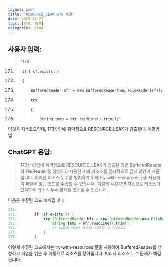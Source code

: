 ```yaml
---
layout: post
title: "RESOURCE_LEAK 문제 해결"
date: 2023-11-27
tags: [문제, 해결]
categories: blog
---
```


## 사용자 입력:
> "170.     	
171.     	if ( sf.exists())
172.     	{
173.         	BufferedReader bfr = new BufferedReader(new FileReader(sf));
174.         	try 
175.         	{
176.         		String temp = bfr.readLine().trim();"
이것은 자바코드인데, 173라인에 취약점으로 RESOURCE_LEAK가 검출됐다. 해결방법

## ChatGPT 응답:
> 173번 라인에 취약점으로 RESOURCE_LEAK가 검출된 것은 BufferedReader와 FileReader를 생성하고 사용한 후에 리소스를 명시적으로 닫지 않았기 때문입니다. 이러한 리소스 누수를 방지하기 위해 try-with-resources 문을 사용하여 파일을 읽는 코드를 수정할 수 있습니다. 이렇게 수정하면 자동으로 리소스가 닫히므로 리소스 누수 문제를 방지할 수 있습니다.

다음은 수정된 코드 예제입니다:

```java
170.     	
171.     	if (sf.exists()) {
172.         	try (BufferedReader bfr = new BufferedReader(new FileReader(sf))) {
173.             	String temp = bfr.readLine().trim();
174.             	// 이후에 temp 변수를 사용할 수 있습니다.
175.         	}
176.     	}
```

이렇게 수정된 코드에서는 try-with-resources 문을 사용하여 BufferedReader를 생성하고 파일을 읽은 후 자동으로 리소스를 닫아줍니다. 따라서 리소스 누수 문제가 해결됩니다.

